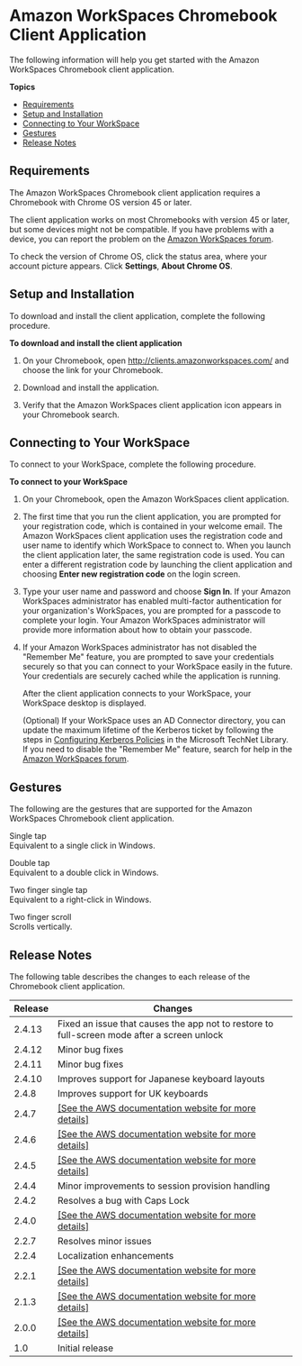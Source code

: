 # Amazon WorkSpaces Chromebook Client Application<a name="amazon-workspaces-chromebook-client"></a>

The following information will help you get started with the Amazon WorkSpaces Chromebook client application\.

**Topics**
+ [Requirements](#chromebook-requirements)
+ [Setup and Installation](#chromebook_setup)
+ [Connecting to Your WorkSpace](#chromebook_connecting)
+ [Gestures](#chromebook_gestures)
+ [Release Notes](#chromebook-release-notes)

## Requirements<a name="chromebook-requirements"></a>

The Amazon WorkSpaces Chromebook client application requires a Chromebook with Chrome OS version 45 or later\.

The client application works on most Chromebooks with version 45 or later, but some devices might not be compatible\. If you have problems with a device, you can report the problem on the [Amazon WorkSpaces forum](https://forums.aws.amazon.com/forum.jspa?forumID=164)\.

To check the version of Chrome OS, click the status area, where your account picture appears\. Click **Settings**, **About Chrome OS**\.

## Setup and Installation<a name="chromebook_setup"></a>

To download and install the client application, complete the following procedure\.

**To download and install the client application**

1. On your Chromebook, open [http://clients\.amazonworkspaces\.com/](http://clients.amazonworkspaces.com/) and choose the link for your Chromebook\.

1. Download and install the application\.

1. Verify that the Amazon WorkSpaces client application icon appears in your Chromebook search\.

## Connecting to Your WorkSpace<a name="chromebook_connecting"></a>

To connect to your WorkSpace, complete the following procedure\.

**To connect to your WorkSpace**

1. On your Chromebook, open the Amazon WorkSpaces client application\.

1. The first time that you run the client application, you are prompted for your registration code, which is contained in your welcome email\. The Amazon WorkSpaces client application uses the registration code and user name to identify which WorkSpace to connect to\. When you launch the client application later, the same registration code is used\. You can enter a different registration code by launching the client application and choosing **Enter new registration code** on the login screen\.

1. Type your user name and password and choose **Sign In**\. If your Amazon WorkSpaces administrator has enabled multi\-factor authentication for your organization's WorkSpaces, you are prompted for a passcode to complete your login\. Your Amazon WorkSpaces administrator will provide more information about how to obtain your passcode\.

1. If your Amazon WorkSpaces administrator has not disabled the "Remember Me" feature, you are prompted to save your credentials securely so that you can connect to your WorkSpace easily in the future\. Your credentials are securely cached while the application is running\.

   After the client application connects to your WorkSpace, your WorkSpace desktop is displayed\.

   \(Optional\) If your WorkSpace uses an AD Connector directory, you can update the maximum lifetime of the Kerberos ticket by following the steps in [Configuring Kerberos Policies](http://technet.microsoft.com/en-us/library/dd277401.aspx) in the Microsoft TechNet Library\. If you need to disable the "Remember Me" feature, search for help in the [Amazon WorkSpaces forum](https://forums.aws.amazon.com/forum.jspa?forumID=164)\.

## Gestures<a name="chromebook_gestures"></a>

The following are the gestures that are supported for the Amazon WorkSpaces Chromebook client application\.

Single tap  
Equivalent to a single click in Windows\.

Double tap  
Equivalent to a double click in Windows\.

Two finger single tap  
Equivalent to a right\-click in Windows\.

Two finger scroll  
Scrolls vertically\.

## Release Notes<a name="chromebook-release-notes"></a>

The following table describes the changes to each release of the Chromebook client application\.


| Release | Changes | 
| --- | --- | 
|  2\.4\.13  |  Fixed an issue that causes the app not to restore to full\-screen mode after a screen unlock  | 
|  2\.4\.12  |  Minor bug fixes  | 
|  2\.4\.11  |  Minor bug fixes  | 
|  2\.4\.10  |  Improves support for Japanese keyboard layouts  | 
|  2\.4\.8  |  Improves support for UK keyboards  | 
|  2\.4\.7  |  [\[See the AWS documentation website for more details\]](http://docs.aws.amazon.com/workspaces/latest/userguide/amazon-workspaces-chromebook-client.html)  | 
|  2\.4\.6  |  [\[See the AWS documentation website for more details\]](http://docs.aws.amazon.com/workspaces/latest/userguide/amazon-workspaces-chromebook-client.html)  | 
|  2\.4\.5  |  [\[See the AWS documentation website for more details\]](http://docs.aws.amazon.com/workspaces/latest/userguide/amazon-workspaces-chromebook-client.html)  | 
|  2\.4\.4  |  Minor improvements to session provision handling  | 
|  2\.4\.2  |  Resolves a bug with Caps Lock  | 
|  2\.4\.0  |  [\[See the AWS documentation website for more details\]](http://docs.aws.amazon.com/workspaces/latest/userguide/amazon-workspaces-chromebook-client.html)  | 
|  2\.2\.7  |  Resolves minor issues  | 
|  2\.2\.4  |  Localization enhancements  | 
|  2\.2\.1  |  [\[See the AWS documentation website for more details\]](http://docs.aws.amazon.com/workspaces/latest/userguide/amazon-workspaces-chromebook-client.html)  | 
|  2\.1\.3  |  [\[See the AWS documentation website for more details\]](http://docs.aws.amazon.com/workspaces/latest/userguide/amazon-workspaces-chromebook-client.html)  | 
|  2\.0\.0  |  [\[See the AWS documentation website for more details\]](http://docs.aws.amazon.com/workspaces/latest/userguide/amazon-workspaces-chromebook-client.html)  | 
|  1\.0  |  Initial release  | 